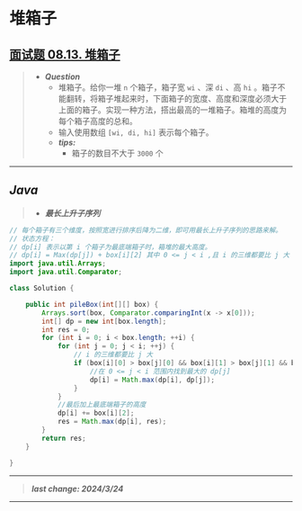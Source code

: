 # 堆箱子

## [面试题 08.13. 堆箱子](https://leetcode.cn/problems/pile-box-lcci/)

> - ***Question***
>   - 堆箱子。给你一堆 `n` 个箱子，箱子宽 `wi` 、深 `di` 、高 `hi` 。箱子不能翻转，将箱子堆起来时，下面箱子的宽度、高度和深度必须大于上面的箱子。实现一种方法，搭出最高的一堆箱子。箱堆的高度为每个箱子高度的总和。
>   - 输入使用数组 `[wi, di, hi]` 表示每个箱子。
>   - ***tips:***
>     - 箱子的数目不大于 `3000` 个

---

## *Java*

> - ***最长上升子序列***

```java
// 每个箱子有三个维度，按照宽进行排序后降为二维，即可用最长上升子序列的思路来解。
// 状态方程：
// dp[i] 表示以第 i 个箱子为最底端箱子时，箱堆的最大高度。
// dp[i] = Max(dp[j]) + box[i][2] 其中 0 <= j < i ,且 i 的三维都要比 j 大
import java.util.Arrays;
import java.util.Comparator;

class Solution {

    public int pileBox(int[][] box) {
        Arrays.sort(box, Comparator.comparingInt(x -> x[0]));
        int[] dp = new int[box.length];
        int res = 0;
        for (int i = 0; i < box.length; ++i) {
            for (int j = 0; j < i; ++j) {
                // i 的三维都要比 j 大
                if (box[i][0] > box[j][0] && box[i][1] > box[j][1] && box[i][2] > box[j][2]) {
                    //在 0 <= j < i 范围内找到最大的 dp[j]
                    dp[i] = Math.max(dp[i], dp[j]);
                }
            }
            //最后加上最底端箱子的高度
            dp[i] += box[i][2];
            res = Math.max(dp[i], res);
        }
        return res;
    }

}
```

---

> ***last change: 2024/3/24***

---
